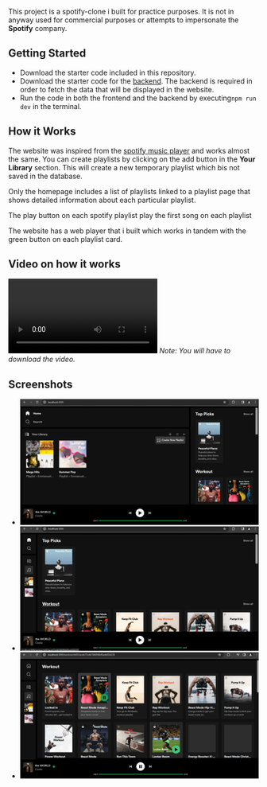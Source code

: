 This project is a spotify-clone i built for practice purposes. It is not in anyway used for commercial purposes or attempts to impersonate the **Spotify** company. 

## Getting Started
- Download the starter code included in this repository.
- Download the starter code for the [backend](https://github.com/Emmanuetoks/spotify-clone-backend). The backend is required in order to fetch the data that will be displayed in the website.
- Run the code in both the frontend and the backend by executing```npm run dev``` in the terminal.

## How it Works
The website was inspired from the [spotify music player](https://open.spotify.com) and works almost the same. You can create playlists by clicking on the add button in the **Your Library** section. This will create a new temporary playlist which bis not saved in the database. 

Only the homepage includes a list of playlists linked to a playlist page that shows detailed information about each particular playlist.

The play button on each spotify playlist play the first song on each playlist

The website has a web player that i built which works in tandem with the green button on each playlist card.

## Video on how it works
![Video that shows how the website works](./public/example-video.mp4)
*Note: You will have to download the video.*

## Screenshots
- ![Screenshot 1](./public/screenshot-1.png)
- ![Screenshot 2](./public/screenshot-2.png)
- ![Screenshot 3](./public/screenshot-3.png)



